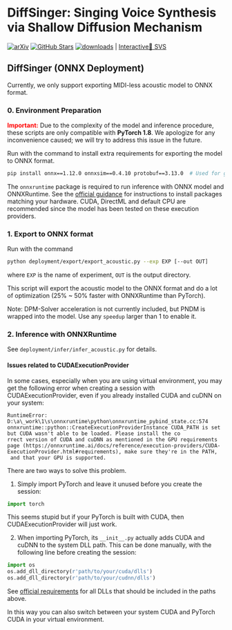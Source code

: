 # DiffSinger: Singing Voice Synthesis via Shallow Diffusion Mechanism

[![arXiv](https://img.shields.io/badge/arXiv-Paper-<COLOR>.svg)](https://arxiv.org/abs/2105.02446)
[![GitHub Stars](https://img.shields.io/github/stars/MoonInTheRiver/DiffSinger?style=social)](https://github.com/MoonInTheRiver/DiffSinger)
[![downloads](https://img.shields.io/github/downloads/MoonInTheRiver/DiffSinger/total.svg)](https://github.com/MoonInTheRiver/DiffSinger/releases)
 | [Interactive🤗 SVS](https://huggingface.co/spaces/Silentlin/DiffSinger)

## DiffSinger (ONNX Deployment)

Currently, we only support exporting MIDI-less acoustic model to ONNX format.

### 0. Environment Preparation

**<font color='red'> Important:</font>** Due to the complexity of the model and inference procedure, these scripts are only compatible with **PyTorch 1.8**. We apologize for any inconvenience caused; we will try to address this issue in the future.

Run with the command to install extra requirements for exporting the model to ONNX format.

```bash
pip install onnx==1.12.0 onnxsim==0.4.10 protobuf==3.13.0  # Used for graph repairing and optimization
```

The `onnxruntime` package is required to run inference with ONNX model and ONNXRuntime. See the [official guidance](https://onnxruntime.ai/) for instructions to install packages matching your hardware. CUDA, DirectML and default CPU are recommended since the model has been tested on these execution providers.

### 1. Export to ONNX format

Run with the command

```bash
python deployment/export/export_acoustic.py --exp EXP [--out OUT]
```

where `EXP` is the name of experiment, `OUT` is the output directory.

This script will export the acoustic model to the ONNX format and do a lot of optimization (25% ~ 50% faster with ONNXRuntime than PyTorch).

Note: DPM-Solver acceleration is not currently included, but PNDM is wrapped into the model. Use any `speedup` larger than 1 to enable it.

### 2. Inference with ONNXRuntime

See `deployment/infer/infer_acoustic.py` for details.

#### Issues related to CUDAExecutionProvider

In some cases, especially when you are using virtual environment, you may get the following error when creating a session with CUDAExecutionProvider, even if you already installed CUDA and cuDNN on your system:

```text
RuntimeError: D:\a\_work\1\s\onnxruntime\python\onnxruntime_pybind_state.cc:574 onnxruntime::python::CreateExecutionProviderInstance CUDA_PATH is set but CUDA wasn't able to be loaded. Please install the co
rrect version of CUDA and cuDNN as mentioned in the GPU requirements page (https://onnxruntime.ai/docs/reference/execution-providers/CUDA-ExecutionProvider.html#requirements), make sure they're in the PATH,
 and that your GPU is supported.
```

There are two ways to solve this problem.

1. Simply import PyTorch and leave it unused before you create the session:

```python
import torch
```

This seems stupid but if your PyTorch is built with CUDA, then CUDAExecutionProvider will just work.

2. When importing PyTorch, its `__init__.py` actually adds CUDA and cuDNN to the system DLL path. This can be done manually, with the following line before creating the session:

```python
import os
os.add_dll_directory(r'path/to/your/cuda/dlls')
os.add_dll_directory(r'path/to/your/cudnn/dlls')
```

See [official requirements](http://www.onnxruntime.ai/docs/execution-providers/CUDA-ExecutionProvider.html#requirements) for all DLLs that should be included in the paths above.

In this way you can also switch between your system CUDA and PyTorch CUDA in your virtual environment.

